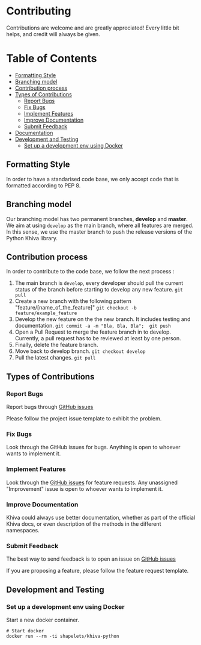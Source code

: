 # Contributing

Contributions are welcome and are greatly appreciated! Every
little bit helps, and credit will always be given.


# Table of Contents
  * [Formatting Style](#formatting-style)
  * [Branching model](#branching-model)
  * [Contribution process](#contribution-process)
  * [Types of Contributions](#types-of-contributions)
      - [Report Bugs](#report-bugs)
      - [Fix Bugs](#fix-bugs)
      - [Implement Features](#implement-features)
      - [Improve Documentation](#improve-documentation)
      - [Submit Feedback](#submit-feedback)
  * [Documentation](#documentation)
  * [Development and Testing](#development-and-testing)
      - [Set up a development env using Docker](#set-up-a-development-env-using-docker)

## Formatting Style

In order to have a standarised code base, we only accept code that is formatted according to PEP 8.

## Branching model

Our branching model has two permanent branches, **develop** and **master**. We aim at using `develop` as the main branch,
where all features are merged. In this sense, we use the master branch to push the release versions of the Python Khiva library.

## Contribution process

In order to contribute to the code base, we follow the next process :
1. The main branch is `develop`, every developer should pull the current status of the branch before starting to develop any new feature.
`git pull`
1. Create a new branch with the following pattern "feature/[name_of_the_feature]"
`git checkout -b feature/example_feature`
3. Develop the new feature on the the new branch. It includes testing and documentation.
`git commit -a -m "Bla, Bla, Bla";  git push`
4. Open a Pull Request to merge the feature branch in to develop. Currently, a pull request has to be reviewed at least by one person.
5. Finally, delete the feature branch.
6. Move back to develop branch.
`git checkout develop`
7. Pull the latest changes.
`git pull`

## Types of Contributions

### Report Bugs

Report bugs through [GitHub issues](https://github.com/shapelets/khiva-python/issues)

Please follow the project issue template to exhibit the problem.

### Fix Bugs

Look through the GitHub issues for bugs. Anything is open to whoever wants to implement it.

### Implement Features

Look through the [GitHub issues](https://github.com/shapelets/khiva-python/issues) for feature requests. Any unassigned
"Improvement" issue is open to whoever wants to implement it.

### Improve Documentation

Khiva could always use better documentation, whether as part of the official Khiva docs, or even description of the 
methods in the different namespaces.

### Submit Feedback

The best way to send feedback is to open an issue on [GitHub issues](https://github.com/shapelets/khiva-python/issues)

If you are proposing a feature, please follow the feature request template.

## Development and Testing

### Set up a development env using Docker

Start a new docker container.

```
# Start docker
docker run --rm -ti shapelets/khiva-python
```